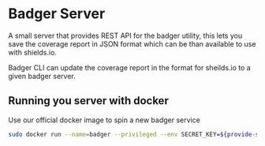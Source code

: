 # Badger Server

A small server that provides REST API for the badger utility, this lets you save the coverage report in JSON format
which can be than available to use with shields.io.

Badger CLI can update the coverage report in the format for sheilds.io to a given badger server.

## Running you server with docker

Use our official docker image to spin a new badger service

```bash
sudo docker run --name=badger --privileged --env SECRET_KEY=${provide-secret-key} -d --restart=unless-stopped -p 80:80 crowphp/badger-server:1.4
``` 
